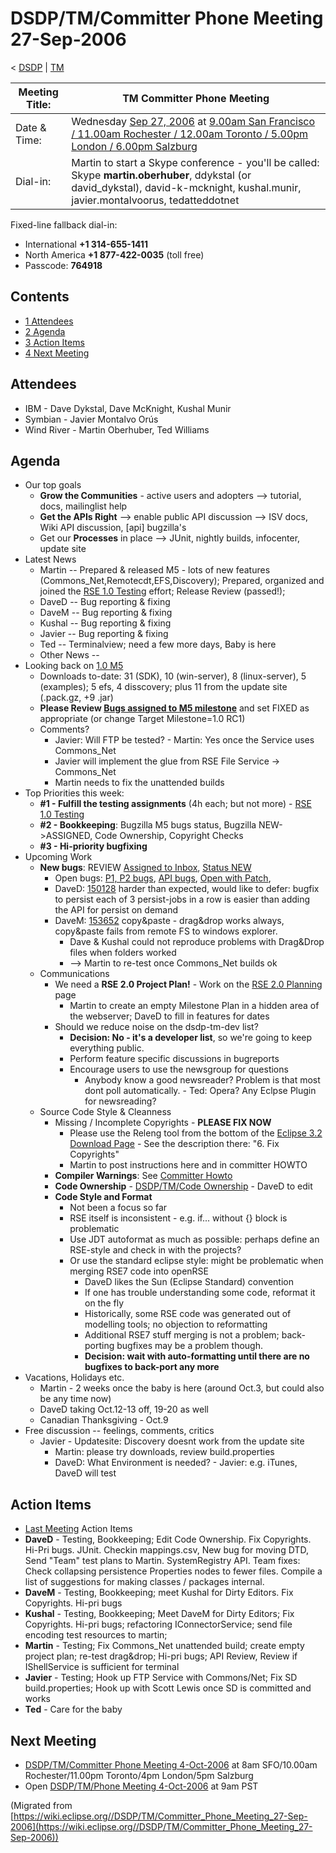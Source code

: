 

DSDP/TM/Committer Phone Meeting 27-Sep-2006
===========================================

< [DSDP](/DSDP "DSDP")‎ | [TM](/DSDP/TM "DSDP/TM")

| Meeting Title: | **TM Committer Phone Meeting** |
| --- | --- |
| Date & Time: | Wednesday [Sep 27, 2006](/index.php?title=Sep_27,_2006&action=edit&redlink=1 "Sep 27, 2006 (page does not exist)") at [9.00am San Francisco / 11.00am Rochester / 12.00am Toronto / 5.00pm London / 6.00pm Salzburg](http://www.timeanddate.com/worldclock/meetingdetails.html?year=2006&month=9&day=27&hour=16&min=00&sec=0&p1=224&p2=159&p3=250&p4=136&p5=223&iv=1800) |
| Dial-in: | Martin to start a Skype conference - you'll be called:   Skype **martin.oberhuber**, ddykstal (or david_dykstal), david-k-mcknight, kushal.munir, javier.montalvoorus, tedatteddotnet |

Fixed-line fallback dial-in:

*   International **+1 314-655-1411**
*   North America **+1 877-422-0035** (toll free)
*   Passcode: **764918**

Contents
--------

*   [1 Attendees](#Attendees)
*   [2 Agenda](#Agenda)
*   [3 Action Items](#Action-Items)
*   [4 Next Meeting](#Next-Meeting)

Attendees
---------

*   IBM - Dave Dykstal, Dave McKnight, Kushal Munir
*   Symbian - Javier Montalvo Orús
*   Wind River - Martin Oberhuber, Ted Williams

Agenda
------

*   Our top goals
    *   **Grow the Communities** \- active users and adopters --> tutorial, docs, mailinglist help
    *   **Get the APIs Right** --\> enable public API discussion --> ISV docs, Wiki API discussion, \[api\] bugzilla's
    *   Get our **Processes** in place --> JUnit, nightly builds, infocenter, update site
*   Latest News
    *   Martin -- Prepared & released M5 - lots of new features (Commons_Net,Remotecdt,EFS,Discovery); Prepared, organized and joined the [RSE 1.0 Testing](/RSE_1.0_Testing "RSE 1.0 Testing") effort; Release Review (passed!);
    *   DaveD -- Bug reporting & fixing
    *   DaveM -- Bug reporting & fixing
    *   Kushal -- Bug reporting & fixing
    *   Javier -- Bug reporting & fixing
    *   Ted -- Terminalview; need a few more days, Baby is here
    *   Other News --
*   Looking back on [1.0 M5](http://download.eclipse.org/dsdp/tm/downloads/drops/S-1.0M5-200609221723/index.php)
    *   Downloads to-date: 31 (SDK), 10 (win-server), 8 (linux-server), 5 (examples); 5 efs, 4 disscovery; plus 11 from the update site (.pack.gz, +9 .jar)
    *   **Please Review [Bugs assigned to M5 milestone](https://bugs.eclipse.org/bugs/buglist.cgi?query_format=advanced&classification=DSDP&product=Target+Management&component=RSE&target_milestone=1.0+M5&bug_status=UNCONFIRMED&bug_status=NEW&bug_status=ASSIGNED&bug_status=REOPENED&cmdtype=doit)** and set FIXED as appropriate (or change Target Milestone=1.0 RC1)
    *   Comments?
        *   Javier: Will FTP be tested? - Martin: Yes once the Service uses Commons_Net
        *   Javier will implement the glue from RSE File Service -> Commons_Net
        *   Martin needs to fix the unattended builds
*   Top Priorities this week:
    *   **#1 - Fulfill the testing assignments** (4h each; but not more) - [RSE 1.0 Testing](/RSE_1.0_Testing "RSE 1.0 Testing")
    *   **#2 - Bookkeeping**: Bugzilla M5 bugs status, Bugzilla NEW->ASSIGNED, Code Ownership, Copyright Checks
    *   **#3 - Hi-priority bugfixing**
*   Upcoming Work
    *   **New bugs**: REVIEW [Assigned to Inbox](https://bugs.eclipse.org/bugs/buglist.cgi?query_format=advanced&classification=DSDP&product=Target+Management&component=RSE&bug_status=UNCONFIRMED&bug_status=NEW&bug_status=ASSIGNED&bug_status=REOPENED&emailassigned_to1=1&emailtype1=exact&email1=dsdp.tm.rse-inbox%40eclipse.org&cmdtype=doit), [Status NEW](https://bugs.eclipse.org/bugs/buglist.cgi?query_format=advanced&classification=DSDP&product=Target+Management&component=RSE&bug_status=NEW&cmdtype=doit)
        *   Open bugs: [P1, P2 bugs](https://bugs.eclipse.org/bugs/buglist.cgi?query_format=advanced&classification=DSDP&product=Target+Management&component=RSE&bug_status=UNCONFIRMED&bug_status=NEW&bug_status=ASSIGNED&bug_status=REOPENED&priority=P1&priority=P2&cmdtype=doit), [API bugs](https://bugs.eclipse.org/bugs/buglist.cgi?query_format=advanced&short_desc_type=allwordssubstr&short_desc=%5Bapi&classification=DSDP&product=Target+Management&component=RSE&bug_status=UNCONFIRMED&bug_status=NEW&bug_status=ASSIGNED&bug_status=REOPENED&cmdtype=doit), [Open with Patch](https://bugs.eclipse.org/bugs/buglist.cgi?query_format=advanced&classification=DSDP&product=Target+Management&component=RSE&bug_status=UNCONFIRMED&bug_status=NEW&bug_status=ASSIGNED&bug_status=REOPENED&cmdtype=doit&field0-0-0=attachments.ispatch&type0-0-0=equals&value0-0-0=1),
        *   DaveD: [150128](https://bugs.eclipse.org/bugs/show_bug.cgi?id=150168) harder than expected, would like to defer: bugfix to persist each of 3 persist-jobs in a row is easier than adding the API for persist on demand
        *   DaveM: [153652](https://bugs.eclipse.org/bugs/show_bug.cgi?id=153652) copy&paste - drag&drop works always, copy&paste fails from remote FS to windows explorer.
            *   Dave & Kushal could not reproduce problems with Drag&Drop files when folders worked
            *   --\> Martin to re-test once Commons_Net builds ok
    *   Communications
        *   We need a **RSE 2.0 Project Plan!** \- Work on the [RSE 2.0 Planning](/RSE_2.0_Planning "RSE 2.0 Planning") page
            *   Martin to create an empty Milestone Plan in a hidden area of the webserver; DaveD to fill in features for dates
        *   Should we reduce noise on the dsdp-tm-dev list?
            *   **Decision: No - it's a developer list**, so we're going to keep everything public.
            *   Perform feature specific discussions in bugreports
            *   Encourage users to use the newsgroup for questions
                *   Anybody know a good newsreader? Problem is that most dont poll automatically. - Ted: Opera? Any Eclpse Plugin for newsreading?
    *   Source Code Style & Cleanness
        *   Missing / Incomplete Copyrights - **PLEASE FIX NOW**
            *   Please use the Releng tool from the bottom of the [Eclipse 3.2 Download Page](http://download.eclipse.org/eclipse/downloads/drops/R-3.2-200606291905/index.php) \- See the description there: "6. Fix Copyrights"
            *   Martin to post instructions here and in committer HOWTO
        *   **Compiler Warnings**: See [Committer Howto](https://www.eclipse.org/dsdp/tm/development/compiler_warnings.php)
        *   **Code Ownership** \- [DSDP/TM/Code Ownership](/DSDP/TM/Code_Ownership "DSDP/TM/Code Ownership") \- DaveD to edit
        *   **Code Style and Format**
            *   Not been a focus so far
            *   RSE itself is inconsistent - e.g. if... without {} block is problematic
            *   Use JDT autoformat as much as possible: perhaps define an RSE-style and check in with the projects?
            *   Or use the standard eclipse style: might be problematic when merging RSE7 code into openRSE
                *   DaveD likes the Sun (Eclipse Standard) convention
                *   If one has trouble understanding some code, reformat it on the fly
                *   Historically, some RSE code was generated out of modelling tools; no objection to reformatting
                *   Additional RSE7 stuff merging is not a problem; back-porting bugfixes may be a problem though.
                *   **Decision: wait with auto-formatting until there are no bugfixes to back-port any more**
*   Vacations, Holidays etc.
    *   Martin - 2 weeks once the baby is here (around Oct.3, but could also be any time now)
    *   DaveD taking Oct.12-13 off, 19-20 as well
    *   Canadian Thanksgiving - Oct.9
*   Free discussion -- feelings, comments, critics
    *   Javier - Updatesite: Discovery doesnt work from the update site
        *   Martin: please try downloads, review build.properties
        *   DaveD: What Environment is needed? - Javier: e.g. iTunes, DaveD will test

Action Items
------------

*   [Last Meeting](/DSDP/TM/Committer_Phone_Meeting_20-Sep-2006#Action_Items "DSDP/TM/Committer Phone Meeting 20-Sep-2006") Action Items
*   **DaveD** \- Testing, Bookkeeping; Edit Code Ownership. Fix Copyrights. Hi-Pri bugs. JUnit. Checkin mappings.csv, New bug for moving DTD, Send "Team" test plans to Martin. SystemRegistry API. Team fixes: Check collapsing persistence Properties nodes to fewer files. Compile a list of suggestions for making classes / packages internal.
*   **DaveM** \- Testing, Bookkeeping; meet Kushal for Dirty Editors. Fix Copyrights. Hi-pri bugs
*   **Kushal** \- Testing, Bookkeeping; Meet DaveM for Dirty Editors; Fix Copyrights. Hi-pri bugs; refactoring IConnectorService; send file encoding test resources to martin;
*   **Martin** \- Testing; Fix Commons_Net unattended build; create empty project plan; re-test drag&drop; Hi-pri bugs; API Review, Review if IShellService is sufficient for terminal
*   **Javier** \- Testing; Hook up FTP Service with Commons/Net; Fix SD build.properties; Hook up with Scott Lewis once SD is committed and works
*   **Ted** \- Care for the baby

Next Meeting
------------

*   [DSDP/TM/Committer Phone Meeting 4-Oct-2006](/DSDP/TM/Committer_Phone_Meeting_4-Oct-2006 "DSDP/TM/Committer Phone Meeting 4-Oct-2006") at 8am SFO/10.00am Rochester/11.00pm Toronto/4pm London/5pm Salzburg
*   Open [DSDP/TM/Phone Meeting 4-Oct-2006](/DSDP/TM/Phone_Meeting_4-Oct-2006 "DSDP/TM/Phone Meeting 4-Oct-2006") at 9am PST


(Migrated from [https://wiki.eclipse.org//DSDP/TM/Committer_Phone_Meeting_27-Sep-2006](https://wiki.eclipse.org//DSDP/TM/Committer_Phone_Meeting_27-Sep-2006))
